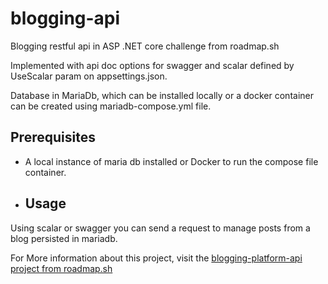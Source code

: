 # blogging-api

Blogging restful api in ASP .NET core challenge from roadmap.sh

Implemented with api doc options for swagger and scalar defined by UseScalar param on appsettings.json.

Database in MariaDb, which can be installed locally or a docker container can be created using mariadb-compose.yml file.

## Prerequisites

- A local instance of maria db installed or Docker to run the compose file container.

- ## Usage

Using scalar or swagger you can send a request to manage posts from a blog persisted in mariadb.

For More information about this project, visit the [blogging-platform-api project from roadmap.sh]([https://roadmap.sh/projects/weather-api-wrapper-service](https://roadmap.sh/projects/blogging-platform-api))

